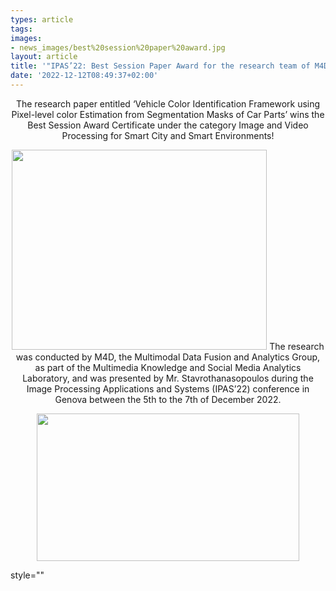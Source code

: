 ```yaml
---
types: article
tags:
images: 
- news_images/best%20session%20paper%20award.jpg
layout: article
title: '"IPAS’22: Best Session Paper Award for the research team of M4D, CERTH!"'
date: '2022-12-12T08:49:37+02:00'
---
```

<p style="text-align: center;">The research paper entitled ‘Vehicle Color Identification Framework using Pixel-level color Estimation from Segmentation Masks of Car Parts’ wins the Best Session Award Certificate under the category Image and Video Processing for Smart City and Smart Environments!</p>
<p style="text-align: center;"><img class="aligncenter" src="/files/news_images/best%20session%20paper%20award.jpg" alt="" width="408" height="320" style="margin-left: auto;  margin-right: auto;"/>
The research was conducted by M4D, the Multimodal Data Fusion and Analytics Group, as part of the Multimedia Knowledge and Social Media Analytics Laboratory, and was presented by Mr. Stavrothanasopoulos during the Image Processing Applications and Systems (IPAS’22)
conference in Genova between the 5th to the 7th of December 2022.</p>
<p style="text-align: center;"><img class="aligncenter" src="/files/news_images/best%20session%20paper%202.jpg" alt="" width="420" height="236" style="margin-left: auto;  margin-right: auto;"/></p>

style=""